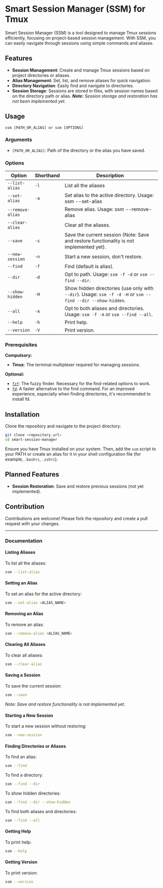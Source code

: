 # Smart Session Manager (SSM) for Tmux

Smart Session Manager (SSM) is a tool designed to manage Tmux sessions efficiently, focusing on project-based session management. With SSM, you can easily navigate through sessions using simple commands and aliases.

## Features

- **Session Management**: Create and manage Tmux sessions based on project directories or aliases.
- **Alias Management**: Set, list, and remove aliases for quick navigation.
- **Directory Navigation**: Easily find and navigate to directories.
- **Session Storage**: Sessions are stored in files, with session names based on the directory path or alias. _**Note:** Session storage and restoration has not been implemented yet._

## Usage

```
ssm [PATH_OR_ALIAS] or ssm [OPTIONS]
```

### Arguments

- `[PATH_OR_ALIAS]`: Path of the directory or the alias you have saved.

### Options

| Option           | Shorthand | Description                                                                                                 |
| ---------------- | --------- | ----------------------------------------------------------------------------------------------------------- |
| `--list-alias`   | `-l`      | List all the aliases                                                                                        |
| `--set-alias`    | `-a`      | Set alias to the active directory. Usage: ssm --set-alias <ALIAS>                                           |
| `--remove-alias` |           | Remove alias. Usage: ssm --remove-alias <ALIAS>                                                             |
| `--clear-alias`  |           | Clear all the aliases.                                                                                      |
| `--save`         | `-s`      | Save the current session (Note: Save and restore functionality is not implemented yet).                     |
| `--new-session`  | `-n`      | Start a new session, don't restore.                                                                         |
| `--find`         | `-f`      | Find (default is alias).                                                                                    |
| `--dir`          | `-d`      | Opt to path. Usage: `ssm -f -d` or `ssm --find --dir`.                                                      |
| `--show-hidden`  | `-H`      | Show hidden directories (use only with `--dir`). Usage: `ssm -f -d -H` or `ssm --find --dir --show-hidden`. |
| `--all`          | `-A`      | Opt to both aliases and directories. Usage: `ssm -f -A` or `ssm --find --all`.                              |
| `--help`         | `-h`      | Print help.                                                                                                 |
| `--version`      | `-V`      | Print version.                                                                                              |

### Prerequisites

**Compulsory:**

- **Tmux**: The terminal multiplexer required for managing sessions.

**Optional:**

- [`fzf`](https://github.com/junegunn/fzf): The fuzzy finder. Necessary for the find-related options to work.
- [`fd`](https://github.com/sharkdp/fd): A faster alternative to the find command. For an improved experience, especially when finding directories, it's recommended to install fd.

## Installation

Clone the repository and navigate to the project directory:

```bash
git clone <repository_url>
cd smart-session-manager
```

Ensure you have Tmux installed on your system. Then, add the `ssm` script to your PATH or create an alias for it in your shell configuration file (for example, `.bashrc`, `.zshrc`).

## Planned Features

- **Session Restoration**: Save and restore previous sessions (not yet implemented).

## Contribution

Contributions are welcome! Please fork the repository and create a pull request with your changes.

---

### Documentation

#### Listing Aliases

To list all the aliases:

```bash
ssm --list-alias
```

#### Setting an Alias

To set an alias for the active directory:

```bash
ssm --set-alias <ALIAS_NAME>
```

#### Removing an Alias

To remove an alias:

```bash
ssm --remove-alias <ALIAS_NAME>
```

#### Clearing All Aliases

To clear all aliases:

```bash
ssm --clear-alias
```

#### Saving a Session

To save the current session:

```bash
ssm --save
```

_Note: Save and restore functionality is not implemented yet._

#### Starting a New Session

To start a new session without restoring:

```bash
ssm --new-session
```

#### Finding Directories or Aliases

To find an alias:

```bash
ssm --find
```

To find a directory:

```bash
ssm --find --dir
```

To show hidden directories:

```bash
ssm --find --dir --show-hidden
```

To find both aliases and directories:

```bash
ssm --find --all
```

#### Getting Help

To print help:

```bash
ssm --help
```

#### Getting Version

To print version:

```bash
ssm --version
```
